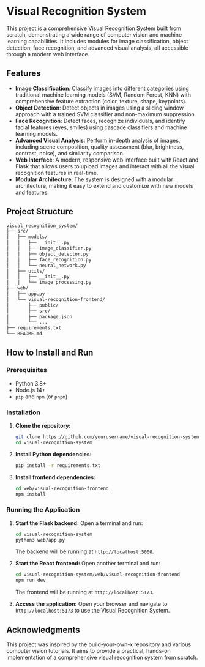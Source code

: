 # Visual Recognition System

This project is a comprehensive Visual Recognition System built from scratch, demonstrating a wide range of computer vision and machine learning capabilities. It includes modules for image classification, object detection, face recognition, and advanced visual analysis, all accessible through a modern web interface.

## Features

- **Image Classification**: Classify images into different categories using traditional machine learning models (SVM, Random Forest, KNN) with comprehensive feature extraction (color, texture, shape, keypoints).
- **Object Detection**: Detect objects in images using a sliding window approach with a trained SVM classifier and non-maximum suppression.
- **Face Recognition**: Detect faces, recognize individuals, and identify facial features (eyes, smiles) using cascade classifiers and machine learning models.
- **Advanced Visual Analysis**: Perform in-depth analysis of images, including scene composition, quality assessment (blur, brightness, contrast, noise), and similarity comparison.
- **Web Interface**: A modern, responsive web interface built with React and Flask that allows users to upload images and interact with all the visual recognition features in real-time.
- **Modular Architecture**: The system is designed with a modular architecture, making it easy to extend and customize with new models and features.

## Project Structure

```sh
visual_recognition_system/
├── src/
│   ├── models/
│   │   ├── __init__.py
│   │   ├── image_classifier.py
│   │   ├── object_detector.py
│   │   ├── face_recognition.py
│   │   └── neural_network.py
│   ├── utils/
│   │   ├── __init__.py
│   │   └── image_processing.py
├── web/
│   ├── app.py
│   └── visual-recognition-frontend/
│       ├── public/
│       ├── src/
│       ├── package.json
│       └── ...
├── requirements.txt
└── README.md
```

## How to Install and Run

### Prerequisites

- Python 3.8+
- Node.js 14+
- `pip` and `npm` (or `pnpm`)

### Installation

1. **Clone the repository:**

   ```bash
   git clone https://github.com/yourusername/visual-recognition-system.git
   cd visual-recognition-system
   ```

2. **Install Python dependencies:**

   ```bash
   pip install -r requirements.txt
   ```

3. **Install frontend dependencies:**

   ```bash
   cd web/visual-recognition-frontend
   npm install
   ```

### Running the Application

1. **Start the Flask backend:**
   Open a terminal and run:

   ```bash
   cd visual-recognition-system
   python3 web/app.py
   ```

   The backend will be running at `http://localhost:5000`.

2. **Start the React frontend:**
   Open another terminal and run:

   ```bash
   cd visual-recognition-system/web/visual-recognition-frontend
   npm run dev
   ```

   The frontend will be running at `http://localhost:5173`.

3. **Access the application:**
   Open your browser and navigate to `http://localhost:5173` to use the Visual Recognition System.

## Acknowledgments

This project was inspired by the build-your-own-x repository and various computer vision tutorials. It aims to provide a practical, hands-on implementation of a comprehensive visual recognition system from scratch.
